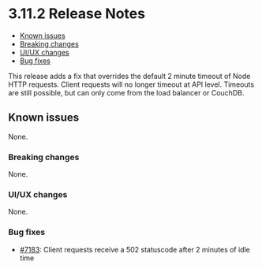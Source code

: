 # 3.11.2 Release Notes

- [Known issues](#known-issues)
- [Breaking changes](#breaking-changes)
- [UI/UX changes](#uiux-changes)
- [Bug fixes](#bug-fixes)

This release adds a fix that overrides the default 2 minute timeout of Node HTTP requests.
Client requests will no longer timeout at API level.
Timeouts are still possible, but can only come from the load balancer or CouchDB.

## Known issues

None.

### Breaking changes

None.

### UI/UX changes

None.

### Bug fixes

- [#7183](https://github.com/medic/cht-core/issues/7183): Client requests receive a 502 statuscode after 2 minutes of idle time
